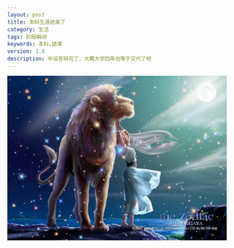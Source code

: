 ```yaml
---
layout: post
title: 本科生涯结束了
category: 生活
tags: 阶段瞬间
keywords: 本科,结束
version: 1.0
description: 毕设答辩完了，大概大学四年也等于交代了吧
---
```


![1][image-1]

[image-1]:	/public/img/constellation/sz.jpg
